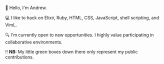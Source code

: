 👋 Hello, I'm Andrew.

💻 I like to hack on Elixir, Ruby, HTML, CSS, JavaScript, shell scripting, and VimL.

🔍 I'm currently open to new opportunities.  I highly value participating in
collaborative environments.

‼️ **NB:** My little green boxes down there only represent my public contributions.
